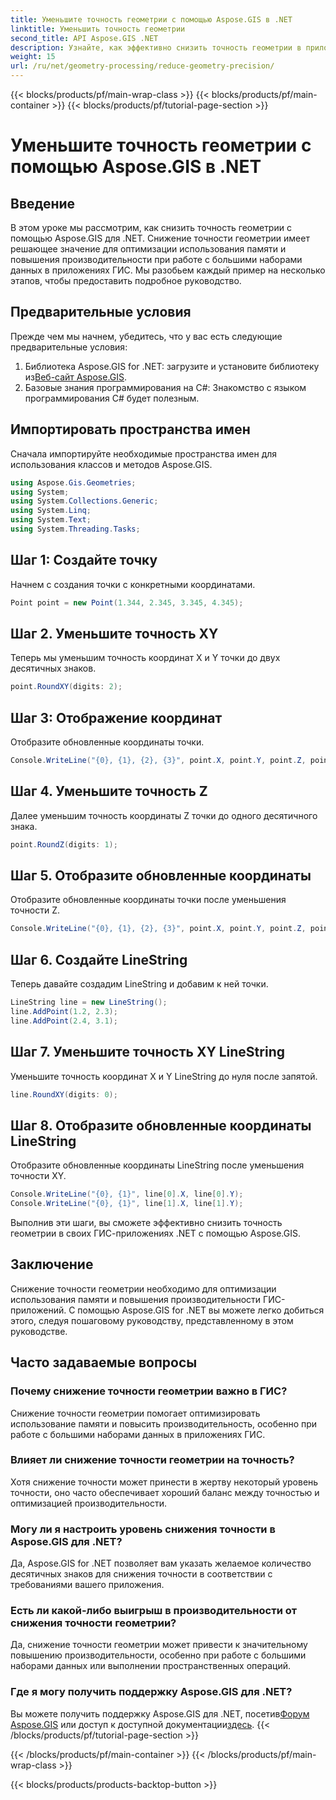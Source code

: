 ```yaml
---
title: Уменьшите точность геометрии с помощью Aspose.GIS в .NET
linktitle: Уменьшить точность геометрии
second_title: API Aspose.GIS .NET
description: Узнайте, как эффективно снизить точность геометрии в приложениях .NET ГИС с помощью Aspose.GIS для повышения производительности и оптимизации памяти.
weight: 15
url: /ru/net/geometry-processing/reduce-geometry-precision/
---
```


{{< blocks/products/pf/main-wrap-class >}}
{{< blocks/products/pf/main-container >}}
{{< blocks/products/pf/tutorial-page-section >}}

# Уменьшите точность геометрии с помощью Aspose.GIS в .NET

## Введение
В этом уроке мы рассмотрим, как снизить точность геометрии с помощью Aspose.GIS для .NET. Снижение точности геометрии имеет решающее значение для оптимизации использования памяти и повышения производительности при работе с большими наборами данных в приложениях ГИС. Мы разобьем каждый пример на несколько этапов, чтобы предоставить подробное руководство.
## Предварительные условия
Прежде чем мы начнем, убедитесь, что у вас есть следующие предварительные условия:
1.  Библиотека Aspose.GIS for .NET: загрузите и установите библиотеку из[Веб-сайт Aspose.GIS](https://releases.aspose.com/gis/net/).
2. Базовые знания программирования на C#: Знакомство с языком программирования C# будет полезным.
## Импортировать пространства имен
Сначала импортируйте необходимые пространства имен для использования классов и методов Aspose.GIS.
```csharp
using Aspose.Gis.Geometries;
using System;
using System.Collections.Generic;
using System.Linq;
using System.Text;
using System.Threading.Tasks;
```

## Шаг 1: Создайте точку
Начнем с создания точки с конкретными координатами.
```csharp
Point point = new Point(1.344, 2.345, 3.345, 4.345);
```
## Шаг 2. Уменьшите точность XY
Теперь мы уменьшим точность координат X и Y точки до двух десятичных знаков.
```csharp
point.RoundXY(digits: 2);
```
## Шаг 3: Отображение координат
Отобразите обновленные координаты точки.
```csharp
Console.WriteLine("{0}, {1}, {2}, {3}", point.X, point.Y, point.Z, point.M);
```
## Шаг 4. Уменьшите точность Z
Далее уменьшим точность координаты Z точки до одного десятичного знака.
```csharp
point.RoundZ(digits: 1);
```
## Шаг 5. Отобразите обновленные координаты
Отобразите обновленные координаты точки после уменьшения точности Z.
```csharp
Console.WriteLine("{0}, {1}, {2}, {3}", point.X, point.Y, point.Z, point.M);
```
## Шаг 6. Создайте LineString
Теперь давайте создадим LineString и добавим к ней точки.
```csharp
LineString line = new LineString();
line.AddPoint(1.2, 2.3);
line.AddPoint(2.4, 3.1);
```
## Шаг 7. Уменьшите точность XY LineString
Уменьшите точность координат X и Y LineString до нуля после запятой.
```csharp
line.RoundXY(digits: 0);
```
## Шаг 8. Отобразите обновленные координаты LineString
Отобразите обновленные координаты LineString после уменьшения точности XY.
```csharp
Console.WriteLine("{0}, {1}", line[0].X, line[0].Y);
Console.WriteLine("{0}, {1}", line[1].X, line[1].Y);
```
Выполнив эти шаги, вы сможете эффективно снизить точность геометрии в своих ГИС-приложениях .NET с помощью Aspose.GIS.
## Заключение
Снижение точности геометрии необходимо для оптимизации использования памяти и повышения производительности ГИС-приложений. С помощью Aspose.GIS for .NET вы можете легко добиться этого, следуя пошаговому руководству, представленному в этом руководстве.
## Часто задаваемые вопросы
### Почему снижение точности геометрии важно в ГИС?
Снижение точности геометрии помогает оптимизировать использование памяти и повысить производительность, особенно при работе с большими наборами данных в приложениях ГИС.
### Влияет ли снижение точности геометрии на точность?
Хотя снижение точности может принести в жертву некоторый уровень точности, оно часто обеспечивает хороший баланс между точностью и оптимизацией производительности.
### Могу ли я настроить уровень снижения точности в Aspose.GIS для .NET?
Да, Aspose.GIS for .NET позволяет вам указать желаемое количество десятичных знаков для снижения точности в соответствии с требованиями вашего приложения.
### Есть ли какой-либо выигрыш в производительности от снижения точности геометрии?
Да, снижение точности геометрии может привести к значительному повышению производительности, особенно при работе с большими наборами данных или выполнении пространственных операций.
### Где я могу получить поддержку Aspose.GIS для .NET?
 Вы можете получить поддержку Aspose.GIS для .NET, посетив[Форум Aspose.GIS](https://forum.aspose.com/c/gis/33) или доступ к доступной документации[здесь](https://reference.aspose.com/gis/net/).
{{< /blocks/products/pf/tutorial-page-section >}}

{{< /blocks/products/pf/main-container >}}
{{< /blocks/products/pf/main-wrap-class >}}

{{< blocks/products/products-backtop-button >}}
